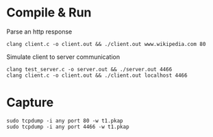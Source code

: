 # Compile & Run

Parse an http response
```
clang client.c -o client.out && ./client.out www.wikipedia.com 80
```

Simulate client to server communication
```
clang test_server.c -o server.out && ./server.out 4466
clang client.c -o client.out && ./client.out localhost 4466
```

# Capture
```
sudo tcpdump -i any port 80 -w t1.pkap
sudo tcpdump -i any port 4466 -w t1.pkap
```
